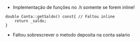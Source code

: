 - Implementação de funções no .h somente se forem inline!

```
double Conta::getSaldo() const{ // Faltou inline
    return _saldo;
}
```

- Faltou sobrescrever o metodo deposita na conta salario
